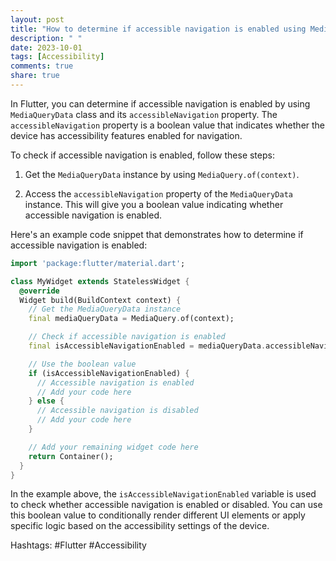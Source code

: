 ```yaml
---
layout: post
title: "How to determine if accessible navigation is enabled using MediaQuery in Flutter?"
description: " "
date: 2023-10-01
tags: [Accessibility]
comments: true
share: true
---
```


In Flutter, you can determine if accessible navigation is enabled by using `MediaQueryData` class and its `accessibleNavigation` property. The `accessibleNavigation` property is a boolean value that indicates whether the device has accessibility features enabled for navigation.

To check if accessible navigation is enabled, follow these steps:

1. Get the `MediaQueryData` instance by using `MediaQuery.of(context)`.

2. Access the `accessibleNavigation` property of the `MediaQueryData` instance. This will give you a boolean value indicating whether accessible navigation is enabled.

Here's an example code snippet that demonstrates how to determine if accessible navigation is enabled:

```dart
import 'package:flutter/material.dart';

class MyWidget extends StatelessWidget {
  @override
  Widget build(BuildContext context) {
    // Get the MediaQueryData instance
    final mediaQueryData = MediaQuery.of(context);

    // Check if accessible navigation is enabled
    final isAccessibleNavigationEnabled = mediaQueryData.accessibleNavigation;

    // Use the boolean value
    if (isAccessibleNavigationEnabled) {
      // Accessible navigation is enabled
      // Add your code here
    } else {
      // Accessible navigation is disabled
      // Add your code here
    }

    // Add your remaining widget code here
    return Container();
  }
}
```

In the example above, the `isAccessibleNavigationEnabled` variable is used to check whether accessible navigation is enabled or disabled. You can use this boolean value to conditionally render different UI elements or apply specific logic based on the accessibility settings of the device.

Hashtags: #Flutter #Accessibility